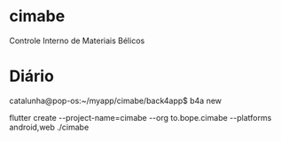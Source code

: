 # cimabe

Controle Interno de Materiais Bélicos

# Diário


catalunha@pop-os:~/myapp/cimabe/back4app$ b4a new

flutter create --project-name=cimabe --org to.bope.cimabe --platforms android,web ./cimabe